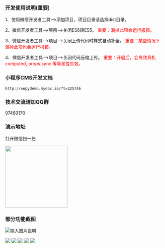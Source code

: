 ### 开发使用说明(重要)

1、使用微信开发者工具-->添加项目，项目目录请选择dist目录。

2、微信开发者工具-->项目-->关闭ES6转ES5。 <font color=red>重要：漏掉此项会运行报错。</font> 

3、微信开发者工具-->项目-->关闭上传代码时样式自动补全。  <font color=red>重要：某些情况下漏掉此项也会运行报错。</font> 

4、微信开发者工具-->项目-->关闭代码压缩上传。  <font color=red>重要：开启后，会导致真机computed, props.sync 等等属性失效。</font> 


### 小程序CMS开发文档
	http://wepydemo.mydoc.io/?t=325746


### 技术交流请加QQ群
97460170

### 演示地址

打开微信扫一扫

<img src="https://static.oschina.net/uploads/img/201810/26145752_exnu.jpg" width="200" height="200"/> 

    


### 部分功能截图

![输入图片说明](https://static.oschina.net/uploads/img/201810/26150653_PP14.png "在这里输入图片标题")

<img src="https://static.oschina.net/uploads/img/201810/26150653_PP14.png"/>
 	
<img src="https://static.oschina.net/uploads/img/201810/26150710_o2EP.png"/> 

<img src="https://static.oschina.net/uploads/img/201810/26150727_eJ8g.png"/> 	
	
<img src="https://static.oschina.net/uploads/img/201810/26150744_eFWe.png"/> 

<img src="https://static.oschina.net/uploads/img/201810/26150804_H8Wy.png"/>


